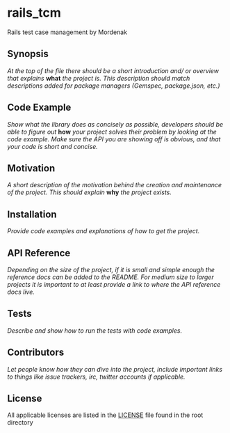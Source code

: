 # rails_tcm
Rails test case management
by Mordenak
## Synopsis

*At the top of the file there should be a short introduction and/ or overview that explains* **what** *the project is. This description should match descriptions added for package managers (Gemspec, package.json, etc.)*

## Code Example

*Show what the library does as concisely as possible, developers should be able to figure out* **how** *your project solves their problem by looking at the code example. Make sure the API you are showing off is obvious, and that your code is short and concise.*

## Motivation

*A short description of the motivation behind the creation and maintenance of the project. This should explain* **why** *the project exists.*

## Installation

*Provide code examples and explanations of how to get the project.*

## API Reference

*Depending on the size of the project, if it is small and simple enough the reference docs can be added to the README. For medium size to larger projects it is important to at least provide a link to where the API reference docs live.*

## Tests

*Describe and show how to run the tests with code examples.*

## Contributors

*Let people know how they can dive into the project, include important links to things like issue trackers, irc, twitter accounts if applicable.*

## License

All applicable licenses are listed in the [LICENSE](https://github.com/Mordenak/rails_tcm/blob/master/LICENSE) file found in the root directory

